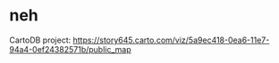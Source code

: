 # neh

CartoDB project: https://story645.carto.com/viz/5a9ec418-0ea6-11e7-94a4-0ef24382571b/public_map
